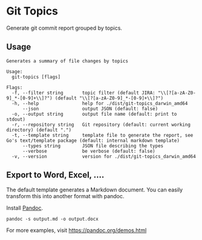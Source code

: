 # Git Topics

Generate git commit report grouped by topics.

## Usage

``` 
Generates a summary of file changes by topics

Usage:
  git-topics [flags]

Flags:
  -f, --filter string       topic filter (default JIRA: "\\[?[a-zA-Z0-9]_*-[0-9]+\\]?") (default "\\[?[a-zA-Z0-9]_*-[0-9]+\\]?")
  -h, --help                help for ./dist/git-topics_darwin_amd64
      --json                output JSON (default: false)
  -o, --output string       output file name (default: print to stdout)
  -r, --repository string   Git repository (default: current working directory) (default ".")
  -t, --template string     template file to generate the report, see Go's text/template package (default: internal markdown template)
      --types string        JSON file describing the types
      --verbose             be verbose (default: false)
  -v, --version             version for ./dist/git-topics_darwin_amd64

```

## Export to Word, Excel, ....

The default template generates a Markdown document. You can easily transform this into another
format with pandoc.

Install [Pandoc](https://pandoc.org).

``` shell
pandoc -s output.md -o output.docx
```

For more examples, visit https://pandoc.org/demos.html

